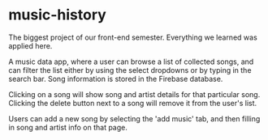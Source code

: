 # music-history

The biggest project of our front-end semester. Everything we learned was applied here.

A music data app, where a user can browse a list of collected songs, and can filter the list either by using the select dropdowns or by typing in the search bar. Song information is stored in the Firebase database.

Clicking on a song will show song and artist details for that particular song.
Clicking the delete button next to a song will remove it from the user's list.

Users can add a new song by selecting the 'add music' tab, and then filling in song and artist info on that page.


